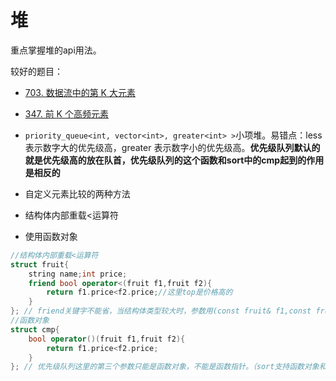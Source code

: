 # 堆

重点掌握堆的api用法。

较好的题目：
* [703. 数据流中的第 K 大元素](./leetcode/703.数据流中的第K大元素.cpp)
* [347. 前 K 个高频元素](./leetcode/347.前K个高频元素.cpp)


* `priority_queue<int, vector<int>, greater<int> >`小项堆。易错点：less表示数字大的优先级高，greater<int> 表示数字小的优先级高。**优先级队列默认的就是优先级高的放在队首，优先级队列的这个函数和sort中的cmp起到的作用是相反的**
* 自定义元素比较的两种方法
* 结构体内部重载<运算符
* 使用函数对象

```cpp
//结构体内部重载<运算符
struct fruit{
	string name;int price;
	friend bool operator<(fruit f1,fruit f2){
		return f1.price<f2.price;//这里top是价格高的
	}
}; // friend关键字不能省，当结构体类型较大时，参数用(const fruit& f1,const fruit& f2)
//函数对象
struct cmp{
	bool operator()(fruit f1,fruit f2){
		return f1.price<f2.price;
	}
}; // 优先级队列这里的第三个参数只能是函数对象，不能是函数指针。（sort支持函数对象和函数指针两者）
```
